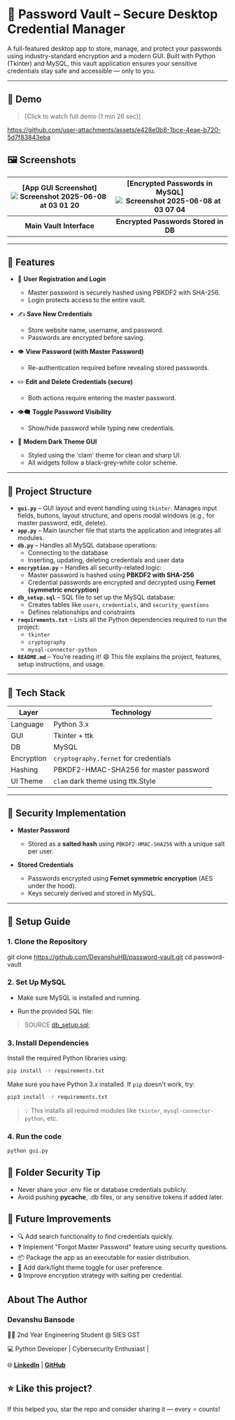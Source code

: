 # 🔐 Password Vault – Secure Desktop Credential Manager

A full-featured desktop app to store, manage, and protect your passwords using industry-standard encryption and a modern GUI. Built with Python (Tkinter) and MySQL, this vault application ensures your sensitive credentials stay safe and accessible — only to you.

---

## 🎥 Demo

> [Click to watch full demo (1 min 26 sec)] 

https://github.com/user-attachments/assets/e428e0b8-1bce-4eae-b720-5d7f83843eba



## 🖼️ Screenshots

| [App GUI Screenshot] ![Screenshot 2025-06-08 at 03 01 20](https://github.com/user-attachments/assets/4644b353-68ce-4ca0-8b63-9e969f49e243)| [Encrypted Passwords in MySQL] ![Screenshot 2025-06-08 at 03 07 04](https://github.com/user-attachments/assets/90548663-0f27-4632-95de-a3503e51ef5f)|
|:--:|:--:|
| **Main Vault Interface** | **Encrypted Passwords Stored in DB** |

---

## 🚀 Features

- 🔐 **User Registration and Login**  
  - Master password is securely hashed using PBKDF2 with SHA-256.
  - Login protects access to the entire vault.

- ✍️ **Save New Credentials**  
  - Store website name, username, and password.
  - Passwords are encrypted before saving.

- 👁️ **View Password (with Master Password)**  
  - Re-authentication required before revealing stored passwords.

- ✏️ **Edit and Delete Credentials (secure)**  
  - Both actions require entering the master password.

- 👁️‍🗨️ **Toggle Password Visibility**  
  - Show/hide password while typing new credentials.

- 🎨 **Modern Dark Theme GUI**  
  - Styled using the 'clam' theme for clean and sharp UI.
  - All widgets follow a black-grey-white color scheme.

---

## 📁 Project Structure

- **`gui.py`** – GUI layout and event handling using `tkinter`. Manages input fields, buttons, layout structure, and opens modal windows (e.g., for master password, edit, delete).
- **`app.py`** – Main launcher file that starts the application and integrates all modules.
- **`db.py`** – Handles all MySQL database operations:
  - Connecting to the database
  - Inserting, updating, deleting credentials and user data
- **`encryption.py`** – Handles all security-related logic:
  - Master password is hashed using **PBKDF2 with SHA-256**
  - Credential passwords are encrypted and decrypted using **Fernet (symmetric encryption)**
- **`db_setup.sql`** – SQL file to set up the MySQL database:
  - Creates tables like `users`, `credentials`, and `security_questions`
  - Defines relationships and constraints
- **`requirements.txt`** – Lists all the Python dependencies required to run the project:
  - `tkinter`
  - `cryptography`
  - `mysql-connector-python`
- **`README.md`** – You’re reading it! 😄 This file explains the project, features, setup instructions, and usage.

---

## 🔧 Tech Stack

| Layer        | Technology                             |
|--------------|-----------------------------------------|
| Language     | Python 3.x                              |
| GUI          | Tkinter + ttk                          |
| DB           | MySQL                                  |
| Encryption   | `cryptography.fernet` for credentials   |
| Hashing      | PBKDF2-HMAC-SHA256 for master password |
| UI Theme     | `clam` dark theme using ttk.Style       |

---

## 🧠 Security Implementation

- **Master Password**  
  - Stored as a **salted hash** using `PBKDF2-HMAC-SHA256` with a unique salt per user.
  
- **Stored Credentials**  
  - Passwords encrypted using **Fernet symmetric encryption** (AES under the hood).
  - Keys securely derived and stored in MySQL.
  
---

## 📜 Setup Guide

### 1. Clone the Repository

git clone https://github.com/DevanshuHB/password-vault.git
cd password-vault

### 2. Set Up MySQL
- Make sure MySQL is installed and running.
* Run the provided SQL file:
> SOURCE [db_setup.sql](https://github.com/DevanshuHB/Password-Vault/blob/main/db_setup.sql);

### 3. Install Dependencies

Install the required Python libraries using:

```bash
pip install -r requirements.txt
```

Make sure you have Python 3.x installed. If `pip` doesn't work, try:

```bash
pip3 install -r requirements.txt
```

> 💡 This installs all required modules like `tkinter`, `mysql-connector-python`, etc.

### 4. Run the code
```bash
python gui.py
```

## 🔐 Folder Security Tip

- Never share your .env file or database credentials publicly.
- Avoid pushing __pycache__, .db files, or any sensitive tokens if added later.

## 🚀 Future Improvements

- 🔍 Add search functionality to find credentials quickly.
- ❓ Implement "Forgot Master Password" feature using security questions.
- 📦 Package the app as an executable for easier distribution.
- 🌙 Add dark/light theme toggle for user preference.
- 🔒 Improve encryption strategy with salting per credential.

## About The Author

### Devanshu Bansode

🧑‍🎓 2nd Year Engineering Student @ SIES GST

💻 Python Developer | Cybersecurity Enthusiast |

🌐 [**LinkedIn**](https://www.linkedin.com/in/devanshu-bansode-bb6a84320) | [**GitHub**](https://github.com/DevanshuHB)

## ⭐️ Like this project?

If this helped you, star the repo and consider sharing it — every ⭐ counts!

